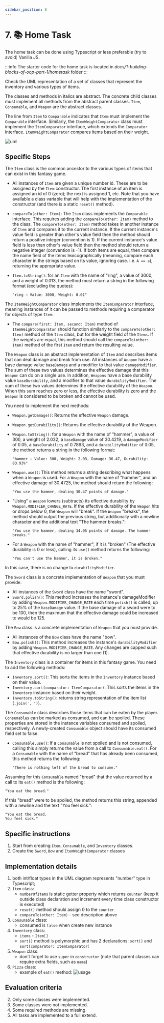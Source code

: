 ```yaml
---
sidebar_position: 8
---
```


# 7. 📚 Home Task

The home task can be done using Typescript or less preferable (try to avoid) Vanilla JS.

:::info
The starter code for the home task is located in _docs/1-building-blocks-of-oop-part-1/hometask_ folder
:::

Check the UML representation of a set of classes that represent the inventory and various types of items.

The classes and methods in italics are abstract. The concrete child classes must implement all methods from the abstract parent classes. `Item`, `Consumable`, and `Weapon` are the abstract classes.

The line from `Item` to `Comparable` indicates that `Item` must implement the `Comparable` interface. Similarly, the `ItemWeightComparator` class must implement the `ItemComparator` interface, which extends the `Comparator` interface. `ItemWeightComparator` compares items based on their weight.

![uml](img/hometask_uml.png)

## Specific Steps

The `Item` class is the common ancestor to the various types of items that can exist in this fantasy game.

- All instances of `Item` are given a unique number id. These are to be assigned by the `Item` constructor. The first instance of an item is assigned an id of 0 (zero); the next is assigned 1, etc. Note that you have available a class variable that will help with the implementation of the constructor (and there is a static `reset()` method).

- `compareTo(other: Item)`: The `Item` class implements the `Comparable` interface. This requires adding the `compareTo(other: Item)` method to the class. The `compareTo(other: Item)` method takes in another instance of `Item` and compares it to the current instance. If the current instance's value field is greater than other's value field then the method should return a positive integer (convention is 1). If the current instance's value field is less than other's value field then the method should return a negative integer (convention is -1). If both items are equal, then compare the name field of the items lexicographically (meaning, compare each character in the strings based on its value, ignoring case. i.e. `A == a`), returning the appropriate value.

- `Item.toString()`: for an `Item` with the name of "ring", a value of 3000, and a weight of 0.013, the method must return a string in the following format (excluding the quotes):

  ```
  "ring − Value: 3000, Weight: 0.01"
  ```

The `ItemWeightComparator` class implements the `ItemComparator` interface, meaning instances of it can be passed to methods requiring a comparator for objects of type `Item`.

- The `compare(first: Item, second: Item)` method of `ItemWeightComparator` should function similarly to the `compareTo(other: Item)` method of the `Item` class, but for the weight field of the `Items`. If the weights are equal, this method should call the `compareTo(other: Item)` method of the first `Item` and return the resulting value.

The `Weapon` class is an abstract implementation of `Item` and describes items that can deal damage and break from use. All instances of `Weapon` have a base damage value `baseDamage` and a modifier to that value `damageModifier`. The sum of these two values determines the effective damage that this `Weapon` can do on a single use. In addition, `Weapons` have a base durability value `baseDurability`, and a modifier to that value `durabilityModifier`. The sum of these two values determines the effective durability of the `Weapon`. When this sum reaches zero or less, the effective durability is zero and the `Weapon` is considered to be broken and cannot be used.

You need to implement the next methods:

- `Weapon.getDamage()`: Returns the effective `Weapon` damage.
- `Weapon.getDurability()`: Returns the effective durability of the Weapon.
- `Weapon.toString()`: for a `Weapon` with the name of "hammer", a value of 300, a weight of 2.032, a `baseDamage` value of 30.4219, a `damageModifier` of 0.05, a `baseDurability` of 0.7893, and a `durabilityModifier` of 0.05, the method returns a string in the following format:

  ```
  "hammer − Value: 300, Weight: 2.03, Damage: 30.47, Durability: 83.93%"
  ```

- `Weapon.use()`: This method returns a string describing what happens when a `Weapon` is used. For a `Weapon` with the name of "hammer", and an effective damage of 30.4725, the method should return the following:

  ```
  "You use the hammer, dealing 30.47 points of damage."
  ```

- "Using" a `Weapon` lowers (subtracts) its effective durability by `Weapon.MODIFIER_CHANGE_RATE`. If the effective durability of the `Weapon` hits or drops below 0, the `Weapon` will "break". If the `Weapon` "breaks", the method should output the previous string, but additionally with a newline character and the additional text "The hammer breaks.":

  ```
  "You use the hammer, dealing 34.05 points of damage. The hammer breaks."
  ```

- For a `Weapon` with the name of "hammer", if it is "broken" (The effective durability is 0 or less), calling its `use()` method returns the following:

  ```
  "You can't use the hammer, it is broken."
  ```

In this case, there is no change to `durabilityModifier`.

The `Sword` class is a concrete implementation of `Weapon` that you must provide.

- All instances of the `Sword` class have the name "sword".
- `Sword.polish()`: This method increases the instance's damageModifier by adding `Weapon.MODIFIER_CHANGE_RATE` each time `polish()` is called, up to 25% of the `baseDamage` value. If the base damage of a sword were to be 100, then the maximum that the effective damage could be increased to would be 125.

The `Bow` class is a concrete implementation of `Weapon` that you must provide.

- All instances of the `Bow` class have the name "bow".
- `Bow.polish()`: This method increases the instance's `durabilityModifier` by adding `Weapon.MODIFIER_CHANGE_RATE`. Any changes are capped such that effective durability is no larger than one (1).

The `Inventory` class is a container for items in this fantasy game. You need to add the following methods:

- `Inventory.sort()`: This sorts the items in the `Inventory` instance based on their value.
- `Inventory.sort(comparator: ItemComparator)`: This sorts the items in the `Inventory` instance based on their weight.
- `Inventory.toString()`: returns string representation of the item list (`.join(', ')`).

The `Consumable` class describes those items that can be eaten by the player. `Consumables` can be marked as consumed, and can be spoiled. These properties are stored in the instance variables consumed and spoiled, respectively. A newly-created `Consumable` object should have its consumed field set to false.

- `Consumable.use()`: If a `Consumable` is not spoiled and is not consumed, calling this simply returns the value from a call to `Consumable.eat()`. For a `Consumable` with the name of "bread" that has already been consumed, this method returns the following:
  ```
  "There is nothing left of the bread to consume."
  ```

Assuming for this `Consumable` named "bread" that the value returned by a call to its `eat()` method is the following:

```
"You eat the bread."
```

If this "bread" were to be spoiled, the method returns this string, appended with a newline and the text "You feel sick.":

```
"You eat the bread.
You feel sick."
```

## Specific instructions

1. Start from creating `Item`, `Consumable`, and `Inventory` classes.
2. Create the `Sword`, `Bow` and `ItemWeightComparator` classes

## Implementation details

1. both int/float types in the UML diagram represents "number" type in Typescript;
2. `Item` class:
   - `numberOfItems` is static getter property which returns `counter` (keep it outside class declaration and increment every time class constructor is executed)
   - `reset()` method should assign 0 to the `counter`
   - `compareTo(other: Item)` - see description above
3. `Consumable` class:
   - consumed is `false` when create new instance
4. `Inventory` class:
   - `items` - `Item[]`
   - `sort()` method is polymorphic and has 2 declarations: `sort()` and `sort(comparator: ItemComparator)`
5. `Weapon` class:
   - don't forget to use `super` in `constructor` (note that parent classes can require extra fields, such as `name`)
6. `Pizza` class:
   - example of `eat()` method:
     ![usage](img/eat_usage.png)

## Evaluation criteria

2. Only some classes were implemented.
3. Some classes were not implemented.
4. Some required methods are missing.
5. All tasks are implemented to a full extend.
